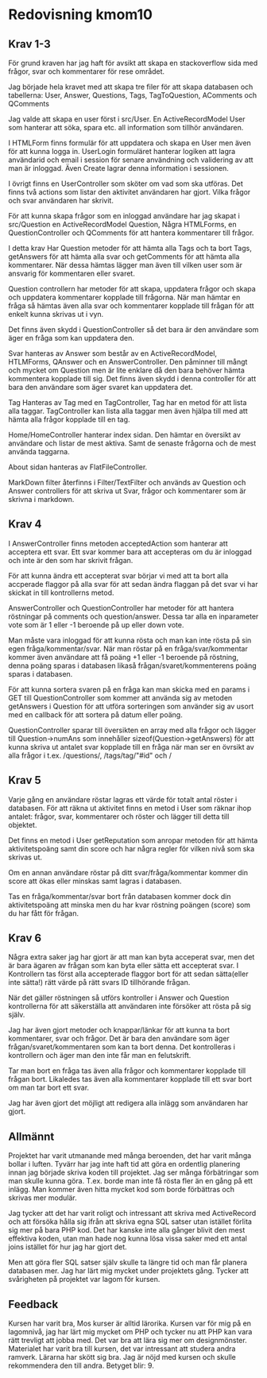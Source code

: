 ---
---
Redovisning kmom10
=========================

## Krav 1-3

För grund kraven har jag haft för avsikt att skapa en stackoverflow sida med frågor, svar och kommentarer för rese området.

Jag började hela kravet med att skapa tre filer för att skapa databasen och tabellerna: User, Answer, Questions, Tags, TagToQuestion, AComments och QComments

Jag valde att skapa en user först i src/User. En ActiveRecordModel User som hanterar att söka, spara etc. all information som tillhör användaren.

I HTMLForm finns formulär för att uppdatera och skapa en User men även för att kunna logga in. UserLogin formuläret hanterar logiken att lagra användarid och email i session för senare användning och validering av att man är inloggad. Även Create lagrar denna information i sessionen.

I övrigt finns en UserController som sköter om vad som ska utföras. Det finns två actions som listar den aktivitet användaren har gjort. Vilka frågor och svar användaren har skrivit.

För att kunna skapa frågor som en inloggad användare har jag skapat i src/Question en ActiveRecordModel Question, Några HTMLForms, en QuestionController och QComments för att hantera kommentarer till frågor.

I detta krav Har Question metoder för att hämta alla Tags och ta bort Tags, getAnswers för att hämta alla svar och getComments för att hämta alla kommentarer. När dessa hämtas lägger man även till vilken user som är ansvarig för kommentaren eller svaret.

Question controllern har metoder för att skapa, uppdatera frågor och skapa och uppdatera kommentarer kopplade till frågorna. När man hämtar en fråga så hämtas även alla svar och kommentarer kopplade till frågan för att enkelt kunna skrivas ut i vyn.

Det finns även skydd i QuestionController så det bara är den användare som äger en fråga som kan uppdatera den.

Svar hanteras av Answer som består av en ActiveRecordModel, HTLMForms, QAnswer och en AnswerController. Den påminner till mångt och mycket om Question men är lite enklare då den bara behöver hämta kommentera kopplade till sig. Det finns även skydd i denna controller för att bara den användare som äger svaret kan uppdatera det.

Tag Hanteras av Tag med en TagController, Tag har en metod för att lista alla taggar. TagController kan lista alla taggar men även hjälpa till med att hämta alla frågor kopplade till en tag.

Home/HomeController hanterar index sidan. Den hämtar en översikt av användare och listar de mest aktiva. Samt de senaste frågorna och de mest använda taggarna. 

About sidan hanteras av FlatFileController. 

MarkDown filter återfinns i Filter/TextFilter och används av Question och Answer controllers för att skriva ut Svar, frågor och kommentarer som är skrivna i markdown.


## Krav 4

I AnswerController finns metoden acceptedAction som hanterar att acceptera ett svar. Ett svar kommer bara att accepteras om du är inloggad och inte är den som har skrivit frågan.

För att kunna ändra ett accepterat svar börjar vi med att ta bort alla accperade flaggor på alla svar för att sedan ändra flaggan på det svar vi har skickat in till kontrollerns metod.

AnswerController och QuestionController har metoder för att hantera röstningar på comments och question/answer. Dessa tar alla en inparameter vote som är 1 eller -1 beroende på up eller down vote.

Man måste vara inloggad för att kunna rösta och man kan inte rösta på sin egen fråga/kommentar/svar. När man röstar på en fråga/svar/kommentar kommer även användare att få poäng +1 eller -1 beroende på röstning, denna poäng sparas i databasen likaså frågan/svaret/kommenterens poäng sparas i databasen.

För att kunna sortera svaren på en fråga kan man skicka med en params i GET till QuestionController som kommer att använda sig av metoden getAnswers i Question för att utföra sorteringen som använder sig av usort med en callback för att sortera på datum eller poäng.

QuestionController sparar till översikten en array med alla frågor och lägger till Question->numAns som innehåller sizeof(Question->getAnswers) för att kunna skriva ut antalet svar kopplade till en fråga när man ser en övrsikt av alla frågor i t.ex. /questions/, /tags/tag/"#id" och /

## Krav 5

Varje gång en användare röstar lagras ett värde för totalt antal röster i databasen. För att räkna ut aktivitet finns en metod i User som räknar ihop antalet: frågor, svar, kommentarer och röster och lägger till detta till objektet. 

Det finns en metod i User getReputation som anropar metoden för att hämta aktivitetspoäng samt din score och har några regler för vilken nivå som ska skrivas ut.

Om en annan användare röstar på ditt svar/fråga/kommentar kommer din score att ökas eller minskas samt lagras i databasen.

Tas en fråga/kommentar/svar bort från databasen kommer dock din aktivitetspoäng att minska men du har kvar röstning poängen (score) som du har fått för frågan.

## Krav 6

Några extra saker jag har gjort är att man kan byta acceperat svar, men det är bara ägaren av frågan som kan byta eller sätta ett accepterat svar. I Kontrollern tas först alla accepterade flaggor bort för att sedan sätta(eller inte sätta!) rätt värde på rätt svars ID tillhörande frågan.

När det gäller röstningen så utförs kontroller i Answer och Question kontrollerna för att säkerställa att användaren inte försöker att rösta på sig själv.

Jag har även gjort metoder och knappar/länkar för att kunna ta bort kommentarer, svar och frågor. Det är bara den användare som äger frågan/svaret/kommentaren som kan ta bort denna. Det kontrolleras i kontrollern och äger man den inte får man en felutskrift.

Tar man bort en fråga tas även alla frågor och kommentarer kopplade till frågan bort. Likaledes tas även alla kommentarer kopplade till ett svar bort om man tar bort ett svar.

Jag har även gjort det möjligt att redigera alla inlägg som användaren har gjort.

## Allmännt 

Projektet har varit utmanande med många beroenden, det har varit många bollar i luften. Tyvärr har jag inte haft tid att göra en ordentlig planering innan jag började skriva koden till projektet. Jag ser många förbätringar som man skulle kunna göra. T.ex. borde man inte få rösta fler än en gång på ett inlägg. Man kommer även hitta mycket kod som borde förbättras och skrivas mer modulär.

Jag tycker att det har varit roligt och intressant att skriva med ActiveRecord och att försöka hålla sig ifrån att skriva egna SQL satser utan istället förlita sig mer på bara PHP kod. Det har kanske inte alla gånger blivit den mest effektiva koden, utan man hade nog kunna lösa vissa saker med ett antal joins istället för hur jag har gjort det.

Men att göra fler SQL satser själv skulle ta längre tid och man får planera databasen mer. Jag har lärt mig mycket under projektets gång. Tycker att svårigheten på projektet var lagom för kursen.


## Feedback

Kursen har varit bra, Mos kurser är alltid lärorika. Kursen var för mig på en lagomnivå, jag har lärt mig mycket om PHP och tycker nu att PHP kan vara rätt trevligt att jobba med. Det var bra att lära sig mer om designmönster. Materialet har varit bra till kursen, det var intressant att studera andra ramverk. Lärarna har skött sig bra. Jag är nöjd med kursen och skulle rekommendera den till andra. Betyget blir: 9.